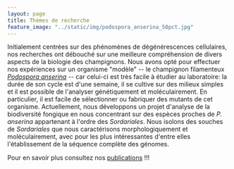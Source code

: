 ```yaml
---
layout: page
title: Thèmes de recherche
feature_image: "../static/img/podospora_anserina_50pct.jpg"
---
```


Initialement centrées sur des phénomènes de dégénérescences cellulaires, nos recherches ont débouché sur une meilleure compréhension de divers aspects de la biologie des champignons. Nous avons opté pour effectuer nos expériences sur un organisme "modèle" -- le champignon filamenteux [_Podospora anserina_](http://podospora.i2bc.paris-saclay.fr/more.php) -- car celui-ci est très facile à étudier au laboratoire: la durée de son cycle est d'une semaine, il se cultive sur des milieux simples et il est possible de l'analyser génétiquement et moléculairement. En particulier, il est facile de sélectionner ou fabriquer des mutants de cet organisme. 
Actuellement, nous développons un projet d'analyse de la biodiversité fongique en nous concentrant sur des espèces proches de _P. anserina_ appartenant à l'ordre des _Sordariales_. Nous isolons des souches de _Sordariales_ que nous caractérisons morphologiquement et moléculairement, avec pour les plus intéressantes d'entre elles l'établissement de la séquence complète des génomes.


Pour en savoir plus consultez nos [publications](/publications) !!!
